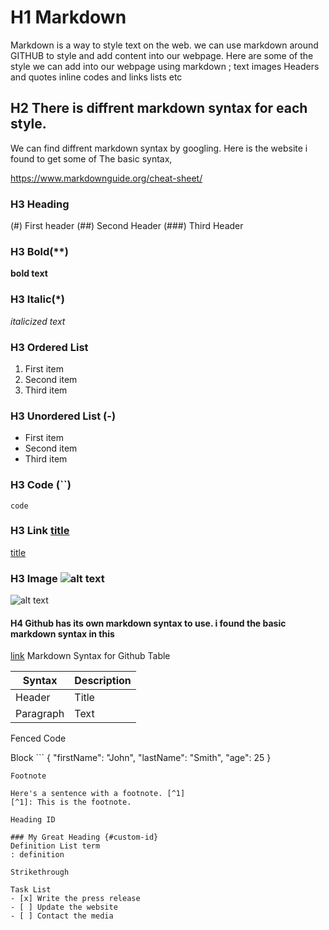 # H1 Markdown
  Markdown is a way to style text on the web. we can use markdown around GITHUB to style and add content into our webpage.
Here are some of the style we can add into our webpage using markdown ;
text
images
Headers and quotes
inline codes and links 
lists etc
## H2 There is diffrent markdown syntax for each style.
We can find diffrent markdown syntax by googling. Here is the website i found to get some of The basic syntax,

https://www.markdownguide.org/cheat-sheet/

 ### H3  Heading
 
(#) First header
(##) Second Header 
(###) Third Header 

### H3 Bold(**)
**bold text**

### H3 Italic(*)
*italicized text*

### H3 Ordered List
1. First item
2. Second item
3. Third item

### H3 Unordered List (-)
- First item
- Second item
- Third item

### H3 Code (``)
`code`

### H3 Link [title](https://www.example.com)	
[title](https://www.example.com)

### H3 Image ![alt text](image.jpg)
![alt text](image.jpg)

   #### H4 Github has its own markdown syntax to use. i found the basic markdown syntax in this 
   
[link](https://linuxhint.om/github_markdown_cheatsheet/)
       Markdown Syntax for Github
Table

| Syntax | Description |
| ----------- | ----------- |
| Header | Title |
| Paragraph | Text |

Fenced Code 

Block	```
{
  "firstName": "John",
  "lastName": "Smith",
  "age": 25
}
```
Footnote

Here's a sentence with a footnote. [^1]
[^1]: This is the footnote.

Heading ID

### My Great Heading {#custom-id}
Definition List	term
: definition

Strikethrough

Task List
- [x] Write the press release
- [ ] Update the website
- [ ] Contact the media



 



